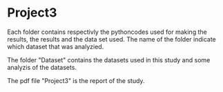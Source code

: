 # Project3

Each folder contains respectivly the pythoncodes used for making the results, the results and the data set used. 
The name of the folder indicate which dataset that was analyzied.

The folder "Dataset" contains the datasets used in this study and some analyzis of the datasets.

The pdf file "Project3" is the report of the study.
